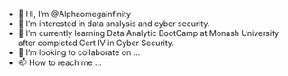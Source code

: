 - 👋 Hi, I’m @Alphaomegainfinity
- 👀 I’m interested in data analysis and cyber security.
- 🌱 I’m currently learning Data Analytic BootCamp at Monash University after completed Cert IV in Cyber Security.
- 💞️ I’m looking to collaborate on ...
- 📫 How to reach me ...

<!---
Alphaomegainfinity/Alphaomegainfinity is a ✨ special ✨ repository because its `README.md` (this file) appears on your GitHub profile.
You can click the Preview link to take a look at your changes.
--->
